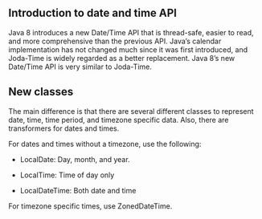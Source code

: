 ## Introduction to date and time API

Java 8 introduces a new Date/Time API that is thread-safe, easier to read, and more comprehensive than the previous API. Java’s calendar implementation has not changed much since it was first introduced, and Joda-Time is widely regarded as a better replacement. Java 8’s new Date/Time API is very similar to Joda-Time.

## New classes

The main difference is that there are several different classes to represent date, time, time period, and timezone specific data. Also, there are transformers for dates and times.

For dates and times without a timezone, use the following:

* LocalDate: Day, month, and year.

* LocalTime: Time of day only

* LocalDateTime: Both date and time

For timezone specific times, use ZonedDateTime.






